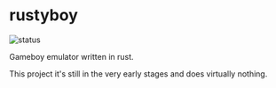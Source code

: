 # rustyboy

![status](https://travis-ci.org/joaodelgado/rustyboy.svg?branch=master)

Gameboy emulator written in rust.

This project it's still in the very early stages and does virtually nothing.
